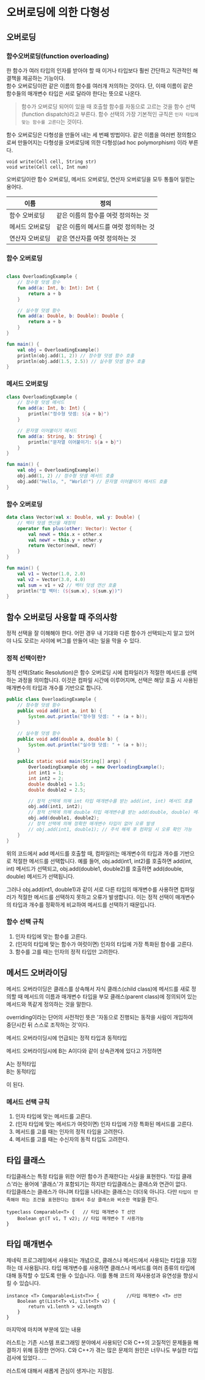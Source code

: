 # 오버로딩에 의한 다형성

## 오버로딩

### 함수오버로딩(function overloading)

한 함수가 여러 타입의 인자를 받아야 할 때 이거나 타입보다 훨씬 간단하고 직관적인 해결책을 제공하는 기능이다.  
함수 오버로딩이란 같은 이름의 함수를 여러개 저의하는 것이다. 단, 이때 이름이 같은 함수들의 매개변수 타입은 서로 달라야 한다는 뜻으로 나온다.

> 함수가 오버로딩 되어이 있을 때 호출할 함수를 자동으로 고르는 것을 함수 선택(function dispatch)라고 부른다.
> 함수 선택의 가장 기본적인 규칙은 `인자 타입에 맞는 함수를 고른다`는 것이다.

함수 오버로딩은 다형성을 만들어 내는 세 번째 방법이다. 같은 이름을 여러번 정의함으로써 만들어지는 다형성을 오버로딩에 의한 다형성(ad hoc polymorphism)
이라 부른다.

```
void write(Cell cell, String str)
void write(Cell cell, Int num)
```

오버로딩이란 함수 오버로딩, 메서드 오버로딩, 연산자 오버로딩을 모두 통틀어 일컫는 용어다.

| 이름       | 정의                    |
|----------|-----------------------|
| 함수 오버로딩  | 같은 이름의 함수를 여럿 정의하는 것  |
| 메서드 오버로딩 | 같은 이름의 메서드를 여럿 정의하는 것 |
| 연산자 오버로딩 | 같은 연산자를 여럿 정의하는 것     |

### 함수 오버로딩

```Kotlin

class OverloadingExample {
    // 정수형 덧셈 함수
    fun add(a: Int, b: Int): Int {
        return a + b
    }

    // 실수형 덧셈 함수
    fun add(a: Double, b: Double): Double {
        return a + b
    }
}

fun main() {
    val obj = OverloadingExample()
    println(obj.add(1, 2)) // 정수형 덧셈 함수 호출
    println(obj.add(1.5, 2.5)) // 실수형 덧셈 함수 호출
}


```

### 메서드 오버로딩

```Kotlin
class OverloadingExample {
    // 정수형 덧셈 메서드
    fun add(a: Int, b: Int) {
        println("정수형 덧셈: ${a + b}")
    }

    // 문자열 이어붙이기 메서드
    fun add(a: String, b: String) {
        println("문자열 이어붙이기: ${a + b}")
    }
}

fun main() {
    val obj = OverloadingExample()
    obj.add(1, 2) // 정수형 덧셈 메서드 호출
    obj.add("Hello, ", "World!") // 문자열 이어붙이기 메서드 호출
}

```

### 함수 오버로딩

```Kotlin
data class Vector(val x: Double, val y: Double) {
    // 벡터 덧셈 연산을 재정의
    operator fun plus(other: Vector): Vector {
        val newX = this.x + other.x
        val newY = this.y + other.y
        return Vector(newX, newY)
    }
}

fun main() {
    val v1 = Vector(1.0, 2.0)
    val v2 = Vector(3.0, 4.0)
    val sum = v1 + v2 // 벡터 덧셈 연산 호출
    println("합 벡터: (${sum.x}, ${sum.y})")
}

```

## 함수 오버로딩 사용할 때 주의사항

정적 선택을 잘 이해해야 한다. 어떤 경우 내 기대와 다른 함수가 선택되는지 알고 있어야 나도 모르는 사이에 버그를 만들어 내는 일을 막을 수 있다.

### 정적 선택이란?

정적 선택(Static Resolution)은 함수 오버로딩 시에 컴파일러가 적절한 메서드를 선택하는 과정을 의미합니다. 이것은 컴파일 시간에 이루어지며, 선택은 해당 호출 시 사용된 매개변수의 타입과 개수를
기반으로 합니다.

```Java 
public class OverloadingExample {
    // 정수형 덧셈 함수
    public void add(int a, int b) {
        System.out.println("정수형 덧셈: " + (a + b));
    }

    // 실수형 덧셈 함수
    public void add(double a, double b) {
        System.out.println("실수형 덧셈: " + (a + b));
    }

    public static void main(String[] args) {
        OverloadingExample obj = new OverloadingExample();
        int int1 = 1;
        int int2 = 2;
        double double1 = 1.5;
        double double2 = 2.5;

        // 정적 선택에 의해 int 타입 매개변수를 받는 add(int, int) 메서드 호출
        obj.add(int1, int2);
        // 정적 선택에 의해 double 타입 매개변수를 받는 add(double, double) 메서드 호출
        obj.add(double1, double2);
        // 정적 선택에 의해 정확한 매개변수 타입이 없어 오류 발생
        // obj.add(int1, double1); // 주석 해제 후 컴파일 시 오류 확인 가능
    }
}

```

위의 코드에서 add 메서드를 호출할 때, 컴파일러는 매개변수의 타입과 개수를 기반으로 적절한 메서드를 선택합니다. 예를 들어, obj.add(int1, int2)를 호출하면 add(int, int) 메서드가
선택되고, obj.add(double1, double2)를 호출하면 add(double, double) 메서드가 선택됩니다.

그러나 obj.add(int1, double1)과 같이 서로 다른 타입의 매개변수를 사용하면 컴파일러가 적절한 메서드를 선택하지 못하고 오류가 발생합니다. 이는 정적 선택이 매개변수의 타입과 개수를 정확하게 비교하여
메서드를 선택하기 때문입니다.

### 함수 선택 규칙

1. 인자 타입에 맞는 함수를 고른다.
2. (인자의 타입에 맞는 함수가 여럿이면) 인자의 타입에 가장 특화된 함수를 고른다.
3. 함수를 고를 때는 인자의 정적 타입만 고려한다.

## 메서드 오버라이딩

메서드 오버라이딩은 클래스를 상속해서 자식 클래스(child class)에 메서드를 새로 정의할 때 메서드의 이름과 매개변수 타입을 부모 클래스(parent class)에 정의되어 있는 메서드와 똑같게 정의하는 것을
말한다.

overriding이라는 단어의 사전적인 뜻은 '자동으로 진행되는 동작을 사람이 개입하여 중단시킨 뒤 스스로 조작하는 것'이다.

메서드 오버라이딩시에 언급되는 정적 타입과 동적타입

메서드 오버라이딩시에 B는 A이다와 같이 상속관계에 있다고 가정하면

A는 정적타입  
B는 동적타입

이 된다.

### 메서드 선택 규칙

1. 인자 타입에 맞는 메서드를 고른다.
2. (인자 타입에 맞는 메서드가 여럿이면) 인자 타입에 가장 특화된 메서드를 고른다.
3. 메서드를 고를 때는 인자의 정적 타입을 고려한다.
4. 메서드를 고를 때는 수신자의 동적 타입도 고려한다.

## 타입 클래스

타입클래스는 특정 타입을 위한 어떤 함수가 존재한다는 사실을 표현한다. '타입 클래스'라는 용어에 '클래스'가 포함되기는 하지만 타입클래스는 클래스와 연관이 없다.   
타입클래스는 클래스가 아니며 타입을 나타내는 클래스는 더더욱 아니다. 다만 `타입이 만족해야 하는 조건을 표현한다는 점에서 추상 클래스와 비슷한 역할`을 한다.

```
typeclass Comparable<T> {   // 타입 매개변수 T 선언
    Boolean gt(T v1, T v2); // 타입 매개변수 T 사용가능
}
```

## 타입 매개변수

제네릭 프로그래밍에서 사용되는 개념으로, 클래스나 메서드에서 사용되는 타입을 지정하는 데 사용됩니다. 타입 매개변수를 사용하면 클래스나 메서드를 여러 종류의 타입에 대해 동작할 수 있도록 만들 수 있습니다.
이를 통해 코드의 재사용성과 유연성을 향상시킬 수 있습니다.

```
instance <T> Comparable<List<T>> {          //타입 매개변수 <T> 선언
    Boolean gt(List<T> v1, List<T> v2) {
        return v1.lenth > v2.length
    }
}
```

마지막에 마치며 부분에 있는 내용

러스트는 기존 시스템 프로그래밍 분야에서 사용되던 C와 C++의 고질적인 문제들을 해결하기 위해 등장한 언어다.
C와 C++가 겪는 많은 문제의 원인은 너무나도 부실한 타입검사에 있었다..
...

러스트에 대해서 새롭게 관심이 생겨나는 지점임.

